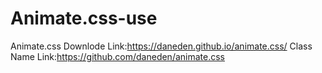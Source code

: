 # Animate.css-use


Animate.css Downlode Link:https://daneden.github.io/animate.css/
Class Name Link:https://github.com/daneden/animate.css
